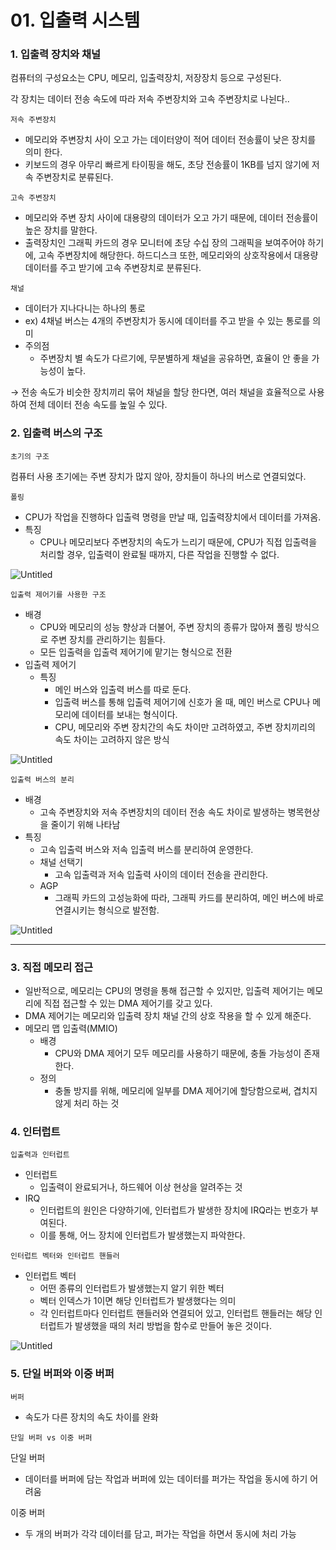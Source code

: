 # 01. 입출력 시스템

### 1. 입출력 장치와 채널

컴퓨터의 구성요소는 CPU, 메모리, 입출력장치, 저장장치 등으로 구성된다.

각 장치는 데이터 전송 속도에 따라 저속 주변장치와 고속 주변장치로 나뉜다..

`저속 주변장치`

- 메모리와 주변장치 사이 오고 가는 데이터양이 적어 데이터 전송률이 낮은 장치를 의미 한다.
- 키보드의 경우 아무리 빠르게 타이핑을 해도, 초당 전송률이 1KB를 넘지 않기에 저속 주변장치로 분류된다.

`고속 주변장치`

- 메모리와 주변 장치 사이에 대용량의 데이터가 오고 가기 때문에, 데이터 전송률이 높은 장치를 말한다.
- 출력장치인 그래픽 카드의 경우 모니터에 초당 수십 장의 그래픽을 보여주어야 하기에, 고속 주변장치에 해당한다. 하드디스크 또한, 메모리와의 상호작용에서 대용량 데이터를 주고 받기에 고속 주변장치로 분류된다.

`채널`

- 데이터가 지나다니는 하나의 통로
- ex) 4채널 버스는 4개의 주변장치가 동시에 데이터를 주고 받을 수 있는 통로를 의미
- 주의점
  - 주변장치 별 속도가 다르기에, 무분별하게 채널을 공유하면, 효율이 안 좋을 가능성이 높다.

→ 전송 속도가 비슷한 장치끼리 묶어 채널을 할당 한다면, 여러 채널을 효율적으로 사용하여 전체 데이터 전송 속도를 높일 수 있다.

### 2. 입출력 버스의 구조

`초기의 구조`

컴퓨터 사용 초기에는 주변 장치가 많지 않아, 장치들이 하나의 버스로 연결되었다.

`폴링`

- CPU가 작업을 진행하다 입출력 명령을 만날 때, 입출력장치에서 데이터를 가져옴.
- 특징
  - CPU나 메모리보다 주변장치의 속도가 느리기 때문에, CPU가 직접 입출력을 처리할 경우, 입출력이 완료될 때까지, 다른 작업을 진행할 수 없다.

![Untitled](https://prod-files-secure.s3.us-west-2.amazonaws.com/97b0a30a-7067-4d35-bb63-7f2fabc35aa6/3402558e-0ee9-4575-9696-6ffe4e9ec8bf/Untitled.png)

`입출력 제어기를 사용한 구조`

- 배경
  - CPU와 메모리의 성능 향상과 더불어, 주변 장치의 종류가 많아져 폴링 방식으로 주변 장치를 관리하기는 힘들다.
  - 모든 입출력을 입출력 제어기에 맡기는 형식으로 전환
- 입출력 제어기
  - 특징
    - 메인 버스와 입출력 버스를 따로 둔다.
    - 입출력 버스를 통해 입출력 제어기에 신호가 올 때, 메인 버스로 CPU나 메모리에 데이터를 보내는 형식이다.
    - CPU, 메모리와 주변 장치간의 속도 차이만 고려하였고, 주변 장치끼리의 속도 차이는 고려하지 않은 방식

![Untitled](https://prod-files-secure.s3.us-west-2.amazonaws.com/97b0a30a-7067-4d35-bb63-7f2fabc35aa6/6b8494c8-9679-4351-9cdb-6c1516e77cce/Untitled.png)

`입출력 버스의 분리`

- 배경
  - 고속 주변장치와 저속 주변장치의 데이터 전송 속도 차이로 발생하는 병목현상을 줄이기 위해 나타남
- 특징
  - 고속 입출력 버스와 저속 입출력 버스를 분리하여 운영한다.
  - 채널 선택기
    - 고속 입출력과 저속 입출력 사이의 데이터 전송을 관리한다.
  - AGP
    - 그래픽 카드의 고성능화에 따라, 그래픽 카드를 분리하여, 메인 버스에 바로 연결시키는 형식으로 발전함.

![Untitled](https://prod-files-secure.s3.us-west-2.amazonaws.com/97b0a30a-7067-4d35-bb63-7f2fabc35aa6/768f0903-7802-40f5-97f8-1fd164ce7e4b/Untitled.png)

---

### 3. 직접 메모리 접근

- 일반적으로, 메모리는 CPU의 명령을 통해 접근할 수 있지만, 입출력 제어기는 메모리에 직접 접근할 수 있는 DMA 제어기를 갖고 있다.
- DMA 제어기는 메모리와 입출력 장치 채널 간의 상호 작용을 할 수 있게 해준다.
- 메모리 맵 입출력(MMIO)
  - 배경
    - CPU와 DMA 제어기 모두 메모리를 사용하기 때문에, 충돌 가능성이 존재 한다.
  - 정의
    - 충돌 방지를 위해, 메모리에 일부를 DMA 제어기에 할당함으로써, 겹치지 않게 처리 하는 것

### 4. 인터럽트

`입출력과 인터럽트`

- 인터럽트
  - 입출력이 완료되거나, 하드웨어 이상 현상을 알려주는 것
- IRQ
  - 인터럽트의 원인은 다양하기에, 인터럽트가 발생한 장치에 IRQ라는 번호가 부여된다.
  - 이를 통해, 어느 장치에 인터럽트가 발생했는지 파악한다.

`인터럽트 벡터와 인터럽트 핸들러`

- 인터럽트 벡터
  - 어떤 종류의 인터럽트가 발생했는지 알기 위한 벡터
  - 벡터 인덱스가 1이면 해당 인터럽트가 발생했다는 의미
  - 각 인터럽트마다 인터럽트 핸들러와 연결되어 있고, 인터럽트 핸들러는 해당 인터럽트가 발생했을 때의 처리 방법을 함수로 만들어 놓은 것이다.

![Untitled](https://prod-files-secure.s3.us-west-2.amazonaws.com/97b0a30a-7067-4d35-bb63-7f2fabc35aa6/f85c7019-79eb-4473-bd4b-149e28c87a66/Untitled.png)

### 5. 단일 버퍼와 이중 버퍼

`버퍼`

- 속도가 다른 장치의 속도 차이를 완화

`단일 버퍼 vs 이중 버퍼`

단일 버퍼

- 데이터를 버퍼에 담는 작업과 버퍼에 있는 데이터를 퍼가는 작업을 동시에 하기 어려움

이중 버퍼

- 두 개의 버퍼가 각각 데이터를 담고, 퍼가는 작업을 하면서 동시에 처리 가능
